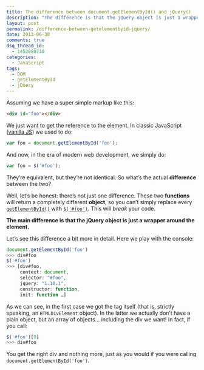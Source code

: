 ```yaml
---
title: The difference between document.getElementById() and jQuery()
description: "The difference is that the jQuery object is just a wrapper around the element."
layout: post
permalink: /difference-between-getelementbyid-jquery/
date: 2013-06-30
comments: true
dsq_thread_id:
  - 1452080730
categories:
  - JavaScript
tags:
  - DOM
  - getElementById
  - jQuery
---
```


<p>
  Assuming we have a super simple markup like this:
</p>

``` html
<div id="foo"></div>
```

<p>
  We just want to get the reference to the element. In classic JavaScript (<a href="http://vanilla-js.com/" title="vanilla JS" target="_blank" rel="external nofollow noreferrer">vanilla <abbr title="JavaScript">JS</abbr></a>) we used to do:
</p>

``` javascript
var foo = document.getElementById('foo');
```

<p>
  And now, in the era of modern web development, we simply do:
</p>

``` javascript
var foo = $('#foo');
```

<p>
  They&#8217;re equivalent, but they&#8217;re not identical. So what&#8217;s the actual <strong>difference</strong> between the two?
</p>

<p>
  Well, let&#8217;s be honest: there&#8217;s not just one difference. These two <strong>functions</strong> will return a completely different <strong>object</strong>, so you can&#8217;t simply replace every <a href="https://developer.mozilla.org/en-US/docs/Web/API/document.getElementById" title="getElementById() documentation" target="_blank" rel="external nofollow"><code>getElementById()</code></a> with <a href="http://api.jquery.com/jquery/" title="jQuery() documentation" target="_blank" rel="external nofollow"><code>$('#foo')</code></a>. This will <em>break</em> your code.
</p>

<p>
  <strong>The main difference is that the jQuery object is just a wrapper around the element.</strong>
</p>

<p>
  Let&#8217;s see this difference a bit more in detail. Here we play with the console:
</p>

``` javascript
document.getElementById('foo')
>>> div#foo
$('#foo')
>>> [div#foo,
     context: document,
     selector: "#foo",
     jquery: "1.10.1",
     constructor: function,
     init: function …]
```

<p>
  As we can see, in the first case we got the tag itself (that is, strictly speaking, an <code>HTMLDivElement</code> object). In the latter we actually don&#8217;t have a plain object, but an array of objects&#8230; including the div we want! In fact, if you call:
</p>

``` javascript
$('#foo')[0]
>>> div#foo
```

<p>
  You get the right div and nothing more, just as you would if you were calling <code>document.getElementById('foo')</code>.
</p>

